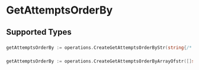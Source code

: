 # GetAttemptsOrderBy


## Supported Types

### 

```go
getAttemptsOrderBy := operations.CreateGetAttemptsOrderByStr(string{/* values here */})
```

### 

```go
getAttemptsOrderBy := operations.CreateGetAttemptsOrderByArrayOfstr([]string{/* values here */})
```

